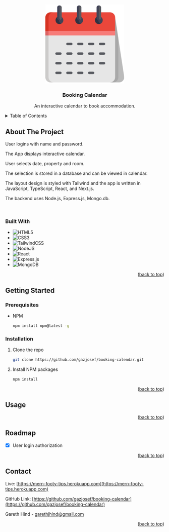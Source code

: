 <!-- Improved compatibility of back to top link: See: https://github.com/othneildrew/Best-README-Template/pull/73 -->

<a name="readme-top"></a>

<!--
*** Thanks for checking out the Best-README-Template. If you have a suggestion
*** that would make this better, please fork the repo and create a pull request
*** or simply open an issue with the tag "enhancement".
*** Don't forget to give the project a star!
*** Thanks again! Now go create something AMAZING! :D
-->

<!-- PROJECT LOGO -->
<br />
<div align="center">
  <a href="https://github.com/gazjosef/new-tipping-app">
    <img src="frontend/public/favicon_io/android-chrome-512x512.png" alt="Logo" width="250" height="250">
  </a>

<h3 align="center">Booking Calendar</h3>

  <p align="center">
An interactive calendar to book accommodation.
    <br />
  </p>
</div>

<!-- TABLE OF CONTENTS -->
<details>
  <summary>Table of Contents</summary>
  <ol>
    <li>
      <a href="#about-the-project">About The Project</a>
      <ul>
        <li><a href="#built-with">Built With</a></li>
      </ul>
    </li>
    <li>
      <a href="#getting-started">Getting Started</a>
      <ul>
        <li><a href="#prerequisites">Prerequisites</a></li>
        <li><a href="#installation">Installation</a></li>
      </ul>
    </li>
    <li><a href="#usage">Usage</a></li>
    <li><a href="#roadmap">Roadmap</a></li>
    <li><a href="#contributing">Contributing</a></li>
    <li><a href="#license">License</a></li>
    <li><a href="#contact">Contact</a></li>
    <li><a href="#acknowledgments">Acknowledgments</a></li>
  </ol>
</details>

<!-- ABOUT THE PROJECT -->

## About The Project

<!-- [![Product Name Screen Shot][product-screenshot]](https://example.com) -->

User logins with name and password.

The App displays interactive calendar.

User selects date, property and room.

The selection is stored in a database and can be viewed in calendar.

The layout design is styled with Tailwind and the app is written in JavaScript, TypeScript, React, and Next.js.

The backend uses Node.js, Express.js, Mongo.db.

<br />

### Built With

- ![HTML5](https://img.shields.io/badge/html5-%23E34F26.svg?style=for-the-badge&logo=html5&logoColor=white)
- ![CSS3](https://img.shields.io/badge/css3-%231572B6.svg?style=for-the-badge&logo=css3&logoColor=white)
- ![TailwindCSS](https://img.shields.io/badge/tailwindcss-%2338B2AC.svg?style=for-the-badge&logo=tailwind-css&logoColor=white)
- ![NodeJS](https://img.shields.io/badge/node.js-6DA55F?style=for-the-badge&logo=node.js&logoColor=white)
- ![React](https://img.shields.io/badge/react-%2320232a.svg?style=for-the-badge&logo=react&logoColor=%2361DAFB)
- ![Express.js](https://img.shields.io/badge/express.js-%23404d59.svg?style=for-the-badge&logo=express&logoColor=%2361DAFB)
- ![MongoDB](https://img.shields.io/badge/MongoDB-%234ea94b.svg?style=for-the-badge&logo=mongodb&logoColor=white)

<p align="right">(<a href="#readme-top">back to top</a>)</p>

<!-- GETTING STARTED -->

## Getting Started

### Prerequisites

- NPM

  ```sh
  npm install npm@latest -g
  ```

### Installation

1. Clone the repo

   ```sh
   git clone https://github.com/gazjosef/booking-calendar.git
   ```

2. Install NPM packages

   ```sh
   npm install
   ```

<p align="right">(<a href="#readme-top">back to top</a>)</p>

<!-- USAGE EXAMPLES -->

## Usage

<!-- 1. Register new user or sign in directly with login details below.

   ```sh
   Username: 'brad@gmail.com'
   ```

   ```sh
   Password: '123456'
   ``` -->

<p align="right">(<a href="#readme-top">back to top</a>)</p>

<!-- ROADMAP -->

## Roadmap

- [x] User login authorization

<!-- See the [open issues](https://github.com/github_username/repo_name/issues) for a full list of proposed features (and known issues). -->

<p align="right">(<a href="#readme-top">back to top</a>)</p>

<!-- CONTACT -->

## Contact

Live: [https://mern-footy-tips.herokuapp.com](https://mern-footy-tips.herokuapp.com)

GitHub Link: [https://github.com/gazjosef/booking-calendar](https://github.com/gazjosef/booking-calendar)

Gareth Hind - garethjhind@gmail.com

<p align="right">(<a href="#readme-top">back to top</a>)</p>

